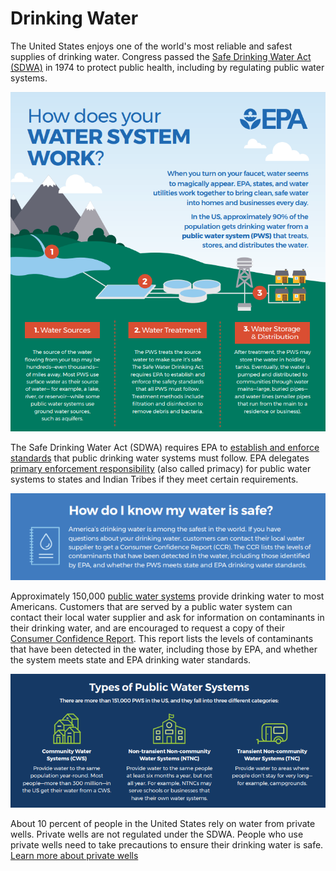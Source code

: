 # Drinking Water

The United States enjoys one of the world's most reliable and safest supplies of drinking water. Congress passed the [Safe Drinking Water Act \(SDWA\)](https://www.epa.gov/sdwa) in 1974 to protect public health, including by regulating public water systems. 

![](../../.gitbook/assets/image.png)

The Safe Drinking Water Act \(SDWA\) requires EPA to [establish and enforce standards](https://www.epa.gov/ground-water-and-drinking-water/national-primary-drinking-water-regulations) that public drinking water systems must follow. EPA delegates [primary enforcement responsibility](https://www.epa.gov/dwreginfo/primacy-enforcement-responsibility-public-water-systems) \(also called primacy\) for public water systems to states and Indian Tribes if they meet certain requirements.

![](../../.gitbook/assets/image%20%2811%29.png)

Approximately 150,000 [public water systems](https://www.epa.gov/dwreginfo/information-about-public-water-systems) provide drinking water to most Americans. Customers that are served by a public water system can contact their local water supplier and ask for information on contaminants in their drinking water, and are encouraged to request a copy of their [Consumer Confidence Report](https://www.epa.gov/ccr/ccr-information-consumers). This report lists the levels of contaminants that have been detected in the water, including those by EPA, and whether the system meets state and EPA drinking water standards.

![](../../.gitbook/assets/image%20%2824%29.png)

About 10 percent of people in the United States rely on water from private wells. Private wells are not regulated under the SDWA.  People who use private wells need to take precautions to ensure their drinking water is safe. [Learn more about private wells](https://www.epa.gov/privatewells)


